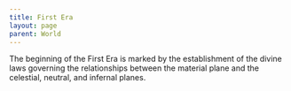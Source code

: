 ```yaml
---
title: First Era
layout: page
parent: World
---
```


The beginning of the First Era is marked by the establishment of the divine laws governing the relationships between the material plane and the celestial, neutral, and infernal planes.